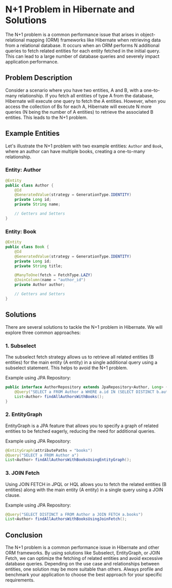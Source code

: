 # N+1 Problem in Hibernate and Solutions

The N+1 problem is a common performance issue that arises in object-relational mapping (ORM) frameworks like Hibernate when retrieving data from a relational database. It occurs when an ORM performs N additional queries to fetch related entities for each entity fetched in the initial query. This can lead to a large number of database queries and severely impact application performance.

## Problem Description

Consider a scenario where you have two entities, A and B, with a one-to-many relationship. If you fetch all entities of type A from the database, Hibernate will execute one query to fetch the A entities. However, when you access the collection of Bs for each A, Hibernate will execute N more queries (N being the number of A entities) to retrieve the associated B entities. This leads to the N+1 problem.

## Example Entities

Let's illustrate the N+1 problem with two example entities: `Author` and `Book`, where an author can have multiple books, creating a one-to-many relationship.

### Entity: Author

```java
@Entity
public class Author {
    @Id
    @GeneratedValue(strategy = GenerationType.IDENTITY)
    private Long id;
    private String name;

    // Getters and Setters
}
```

### Entity: Book

```java
@Entity
public class Book {
    @Id
    @GeneratedValue(strategy = GenerationType.IDENTITY)
    private Long id;
    private String title;

    @ManyToOne(fetch = FetchType.LAZY)
    @JoinColumn(name = "author_id")
    private Author author;

    // Getters and Setters
}
```

## Solutions

There are several solutions to tackle the N+1 problem in Hibernate. We will explore three common approaches:

### 1. Subselect

The subselect fetch strategy allows us to retrieve all related entities (B entities) for the main entity (A entity) in a single additional query using a subselect statement. This helps to avoid the N+1 problem.

Example using JPA Repository:

```java
public interface AuthorRepository extends JpaRepository<Author, Long> {
    @Query("SELECT a FROM Author a WHERE a.id IN (SELECT DISTINCT b.author.id FROM Book b)")
    List<Author> findAllAuthorsWithBooks();
}
```

### 2. EntityGraph

EntityGraph is a JPA feature that allows you to specify a graph of related entities to be fetched eagerly, reducing the need for additional queries.

Example using JPA Repository:

```java
@EntityGraph(attributePaths = "books")
@Query("SELECT a FROM Author a")
List<Author> findAllAuthorsWithBooksUsingEntityGraph();
```

### 3. JOIN Fetch

Using JOIN FETCH in JPQL or HQL allows you to fetch the related entities (B entities) along with the main entity (A entity) in a single query using a JOIN clause.

Example using JPA Repository:

```java
@Query("SELECT DISTINCT a FROM Author a JOIN FETCH a.books")
List<Author> findAllAuthorsWithBooksUsingJoinFetch();
```

## Conclusion

The N+1 problem is a common performance issue in Hibernate and other ORM frameworks. By using solutions like Subselect, EntityGraph, or JOIN Fetch, we can optimize the fetching of related entities and avoid excessive database queries. Depending on the use case and relationships between entities, one solution may be more suitable than others. Always profile and benchmark your application to choose the best approach for your specific requirements.
